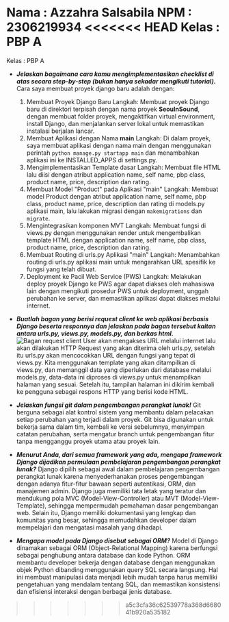 Nama : Azzahra Salsabila
NPM : 2306219934
<<<<<<< HEAD
Kelas : PBP A
=======

Kelas : PBP A

* ***Jelaskan bagaimana cara kamu mengimplementasikan checklist di atas secara step-by-step (bukan hanya sekadar mengikuti tutorial).***
Cara saya membuat proyek django baru adalah dengan:
  1. Membuat Proyek Django Baru
  Langkah: Membuat proyek Django baru di direktori terpisah dengan nama proyek **SeoulnSound**, dengan membuat folder proyek, mengaktifkan virtual environment, install Django, dan menjalankan server lokal untuk memastikan instalasi berjalan lancar.
  2. Membuat Aplikasi dengan Nama **main**
  Langkah: Di dalam proyek, saya membuat aplikasi dengan nama main dengan menggunakan perintah ```python manage.py startapp main``` dan menambahkan aplikasi ini ke INSTALLED_APPS di settings.py.
  3. Mengimplementasikan Template dasar
  Langkah: Membuat file HTML lalu diisi dengan atribut application name, self name, pbp class, product name, price, description dan rating.
  4. Membuat Model "Product" pada Aplikasi "main"
  Langkah: Membuat model Product dengan atribut application name, self name, pbp class, product name, price, description dan rating di models.py aplikasi main, lalu lakukan migrasi dengan ```makemigrations``` dan ```migrate```.
  5. Mengintegrasikan komponen MVT
  Langkah: Membuat fungsi di views.py dengan menggunakan render untuk mengembalikan template HTML dengan application name, self name, pbp class, product name, price, description dan rating.
  6. Membuat Routing di urls.py Aplikasi "main"
  Langkah: Menambahkan routing di urls.py aplikasi main untuk mengarahkan URL spesifik ke fungsi yang telah dibuat.
  7. Deployment ke Pacil Web Service (PWS)
  Langkah: Melakukan deploy proyek Django ke PWS agar dapat diakses oleh mahasiswa lain dengan mengikuti prosedur PWS untuk deployment, unggah perubahan ke server, dan memastikan aplikasi dapat diakses melalui internet.

* ***Buatlah bagan yang berisi request client ke web aplikasi berbasis Django beserta responnya dan jelaskan pada bagan tersebut kaitan antara urls.py, views.py, models.py, dan berkas html.***
![Bagan request client](https://github.com/user-attachments/assets/4283ae2a-6b46-443a-ae0d-3b341c2b8339)
User akan mengakses URL melalui internet lalu akan dilakukan HTTP Request yang akan diterima oleh urls.py, setelah itu urls.py akan mencocokkan URL dengan fungsi yang tepat di views.py. Kita menggunakan template yang akan ditampilkan di views.py, dan memanggil data yang diperlukan dari database melalui models.py, data-data ini diproses di views.py untuk menampilkan halaman yang sesuai.  Setelah itu, tampilan halaman ini dikirim kembali ke pengguna sebagai respons HTTP yang berisi kode HTML.

* ***Jelaskan fungsi git dalam pengembangan perangkat lunak!***
Git berguna sebagai alat kontrol sistem yang membantu dalam pelacakan setiap perubahan yang terjadi dalam proyek. Git bisa digunakan untuk bekerja sama dalam tim, kembali ke versi sebelumnya, menyimpan catatan perubahan, serta mengatur branch untuk pengembangan fitur tanpa mengganggu proyek utama atau proyek lain.

* ***Menurut Anda, dari semua framework yang ada, mengapa framework Django dijadikan permulaan pembelajaran pengembangan perangkat lunak?***
Django dipilih sebagai awal dalam pembelajaran pengembangan perangkat lunak karena menyederhanakan proses pengembangan dengan adanya fitur-fitur bawaan seperti autentikasi, ORM, dan manajemen admin. Django juga memiliki tata letak yang teratur dan mendukung pola MVC (Model-View-Controller) atau MVT (Model-View-Template), sehingga mempermudah pemahaman dasar pengembangan web. Selain itu, Django memiliki dokumentasi yang lengkap dan komunitas yang besar, sehingga memudahkan developer dalam mempelajari dan mengatasi masalah yang dihadapi.

* ***Mengapa model pada Django disebut sebagai ORM?***
Model di Django dinamakan sebagai ORM (Object-Relational Mapping) karena berfungsi sebagai penghubung antara database dan kode Python. ORM membantu developer bekerja dengan database dengan menggunakan objek Python dibanding menggunakan query SQL secara langsung. Hal ini membuat manipulasi data menjadi lebih mudah tanpa harus memiliki pengetahuan yang mendalam tentang SQL, dan memastikan konsistensi dan efisiensi interaksi dengan berbagai jenis database.
>>>>>>> a5c3cfa36c62539778a368d668041b920a535182
